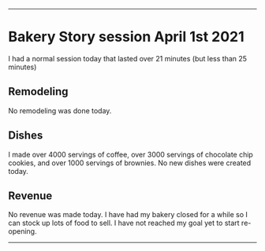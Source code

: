 
***

# Bakery Story session April 1st 2021

I had a normal session today that lasted over 21 minutes (but less than 25 minutes)

## Remodeling

No remodeling was done today.

## Dishes

I made over 4000 servings of coffee, over 3000 servings of chocolate chip cookies, and over 1000 servings of brownies. No new dishes were created today.

## Revenue

No revenue was made today. I have had my bakery closed for a while so I can stock up lots of food to sell. I have not reached my goal yet to start re-opening.

***

